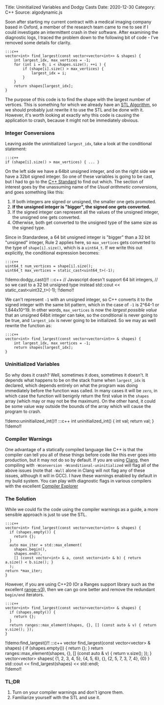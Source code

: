 Title: Uninitialized Variables and Dodgy Casts
Date: 2020-12-30
Category: C++
Source: algodynamic.js

Soon after starting my current contract with a medical imaging company based in Oxford,
a member of the research team came to me to see if I could investigate an intermittent 
crash in their software. After examining the diagnostic logs, I traced the problem down
to the following bit of code - I've removed some details for clarity.

    :::c++
    vector<int> find_largest(const vector<vector<int>> & shapes) {
        int largest_idx, max_vertices = -1;
        for (int i = 0; i < shapes.size(); ++i ) {
            if (shape[i].size() > max_vertices) {
                largest_idx = i;
            }
        }
        return shapes[largest_idx];
    }

The purpose of this code is to find the shape with the largest
number of vertices. This is something for which we already have an [STL Algorithm](https://en.cppreference.com/w/cpp/algorithm/max_element),
so we should probably just rewrite it to use the STL and be done with it. However, it's worth 
looking at exactly why this code is causing the application to crash, because it might not be immediately
obvious.

### Integer Conversions

Leaving aside the uninitialized `largest_idx`, take a look at the conditional statement:

    :::c++
    if (shape[i].size() > max_vertices) { ... }

On the left side we have a 64bit unsigned integer, and on the right side we have a 32bit signed integer. So one of these
variables is going to be cast, but I had to go to the [C++ Standard](https://github.com/cplusplus/draft)
 to find out which. The section of interest goes by the unassuming name of the *Usual arithmetic conversions*,
 and goes something like this:
 
 1. If both integers are signed or unsigned, the smaller one gets promoted.
 2. **If the unsigned integer is "bigger", the signed one gets converted.**
 3. If the signed integer can represent all the values of the unsigned integer, the unsigned one gets converted.
 4. Otherwise, both get converted to the unsigned type of the same size as the signed type.
 

Since in Standardese, a 64 bit unsigned integer is "bigger" than a 32 bit "unsigned" integer, Rule 2 applies here, so `max_vertices` gets converted to the type of `shape[i].size()`, which is a `uint64_t`. If we
write this out explicitly, the conditional expression becomes:

    :::c++
    uint64_t num_vertices = shape[i].size();
    uint64_t max_vertices = static_cast<uint64_t>(-1);
    
!!demo:dodgy_cast()!!
    :::c++
    // Javascript doesn't support 64 bit integers, 
    // so we cast to a 32 bit unsigned type instead
    std::cout << static_cast<uint32_t>(-1);
!!demo!!
    
    
We can't represent `-1` with an unsigned integer, so C++ converts it to the signed integer with the same bit pattern,
 which in the case of `-1` is 2^64-1 or 1.844x10^19. In other words, 
  `max_vertices` is now the *largest possible value* that an unsigned 64bit integer can take, so the conditional
is never going to be true, and `largest_idx` is never going to be initialized. So we may as well rewrite the function as:

    :::c++
    vector<int> find_largest(const vector<vector<int>> & shapes) {
        int largest_idx, max_vertices = -1;
        return shapes[largest_idx];
    }
    
### Uninitialized Variables

So why does it crash? Well, sometimes it does, sometimes it doesn't. It depends what happens to be on the stack frame
when `largest_idx` is declared, which depends entirely on what the program was doing immediately before the function
 was called. In many cases it will be `zero`, in which case the function will benignly return the first value
in the `shapes` array (which may or may not be the maximum). On the other hand, it could be some value way outside the
bounds of the array which will cause the program to crash.

!!demo:uninitialized_int()!!
    :::c++
    int uninitialized_int() {
        int val;
        return val;
    }
!!demo!!

### Compiler Warnings

One advantage of a statically compiled language like C++ is that the compiler can tell you all of these things before
code like this ever goes into production, but it may not do so by default. If you are using [Clang](https://clang.llvm.org/),
then compiling with `-Wconversion -Wconditional-uninitialized` will flag all of the above issues (note that `-Wall` alone in Clang
will not flag any of these issues, although it will in GCC). I have these warnings enabled by default in my build system.
You can play with diagnostic flags in various compilers with the excellent [Compiler Explorer](https://godbolt.org/z/bKhqe8)

### The Solution

While we could fix the code using the compiler warnings as a guide, a more sensible approach is just to use the STL.

    :::c++
    vector<int> find_largest(const vector<vector<int>> & shapes) {
      if (shapes.empty()) {
        return {};
      }
      auto max_iter = std::max_element(
        shapes.begin(),
        shapes.end(),
        [] (const vector<int> & a, const vector<int> & b) { return a.size() < b.size(); }
      );  
    return *max_iter;
    }
   
However, if you are using C++20 (Or a Ranges support library such as the excellent
 [range-v3](https://github.com/ericniebler/range-v3)), then we can go one better and remove the redundant `begin/end`
 iterators.
 
    :::c++
    vector<int> find_largest(const vector<vector<int>> & shapes) {
      if (shapes.empty()) {
        return {};
      }
      return ranges::max_element(shapes, {}, [] (const auto & v) { return v.size(); });
    }
 
!!demo:find_largest()!!
    :::c++
    vector<int> find_largest(const vector<vector<int>> & shapes) {
      if (shapes.empty()) {
        return {};
      }
      return ranges::max_element(shapes, {}, [] (const auto & v) { return v.size(); });
    }
    vector<vector<int>> shapes{
      {1, 2, 3, 4, 5},
      {4, 5, 6},
      {},
      {2, 5, 7, 3, 7, 4},
      {0}
    }
    std::cout << find_largest(shapes) << std::endl;  
!!demo!!

### TL;DR

1. Turn on your compiler warnings and don't ignore them.
2. Familiarize yourself with the STL and use it.
